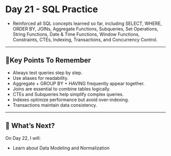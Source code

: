 # Day 21 - SQL Practice
- Reinforced all SQL concepts learned so far, including SELECT, WHERE, ORDER BY, JOINs, Aggregate Functions, Subqueries, Set Operations, String Functions, Date & Time Functions, Window Functions, Constraints, CTEs, Indexing, Transactions, and Concurrency Control.
---

## 📌Key Points To Remember
- Always test queries step by step.
- Use aliases for readability.
- Aggregate + GROUP BY + HAVING frequently appear together.
- Joins are essential to combine tables logically.
- CTEs and Subqueries help simplify complex queries.
- Indexes optimize performance but avoid over-indexing.
- Transactions maintain data consistency.
---

## 🚀 What’s Next?
On Day 22, I will:
- Learn about Data Modeling and Normalization
